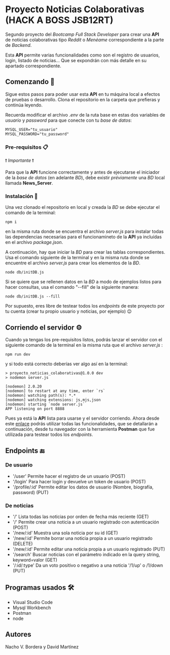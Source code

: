 # Proyecto Noticias Colaborativas (HACK A BOSS JSB12RT)

Segundo proyecto del _Bootcamp Full Stack Developer_ para crear una **API** de noticias colaborativas tipo _Reddit_ o _Menéame_ correspondiente a la parte de _Backend_.

Esta **API** permite varias funcionalidades como son el registro de usuarios, login, listado de noticias... Que se expondrán con más detalle en su apartado correspondiente.

## Comenzando 🚀

Sigue estos pasos para poder usar esta **API** en tu máquina local a efectos de pruebas o desarrollo. Clona el repositorio en la carpeta que prefieras y continúa leyendo.

Recuerda modificar el archivo _.env_ de la ruta base en estas dos variables de _usuario_ y _password_ para que conecte con tu _base de datos_:

```
MYSQL_USER="tu_usuario"
MYSQL_PASSWORD="tu_password"
```

### Pre-requisitos 📋

❗ _Importante_ ❗

Para que la **API** funcione correctamente y antes de ejecutarse el iniciador de la _base de datos_ (en adelante _BD_), debe existir _préviamente_ una _BD_ local llamada **News_Server**.

### Instalación 🔧

Una vez clonado el repositorio en local y creada la _BD_ se debe ejecutar el comando de la terminal:

```
npm i
```

en la misma ruta donde se encuentra el archivo _server.js_ para instalar todas las dependencias necesarias para el funcionamineto de la **API** ya incluídas en el archivo _package.json_.

A continuación, hay que iniciar la _BD_ para crear las tablas correspondientes. Usa el comando siguiente de la terminal y en la misma ruta donde se encuentre el archivo _server.js_ para crear los elementos de la _BD_.

```
node db/initDB.js
```

Si se quiere que se rellenen datos en la _BD_ a modo de ejemplos listos para hacer consultas, usa el comando "--fill" de la siguiente manera:

```
node db/initDB.js --fill
```

Por supuesto, eres libre de testear todos los _endpoints_ de este proyecto por tu cuenta (crear tu propio usuario y noticias, por ejemplo) 😉

## Corriendo el servidor ⚙️

Cuando ya tengas los pre-requisitos listos, podrás lanzar el servidor con el siguiente comando de la terminal en la misma ruta que el archivo _server.js_ :

```
npm run dev
```

y si todo está correcto deberías ver algo así en la terminal:

```
> proyecto_noticias_colaborativas@1.0.0 dev
> nodemon server.js

[nodemon] 2.0.20
[nodemon] to restart at any time, enter `rs`
[nodemon] watching path(s): *.*
[nodemon] watching extensions: js,mjs,json
[nodemon] starting `node server.js`
APP listening on port 8888
```

Pues ya está la **API** lista para usarse y el servidor corriendo.
Ahora desde este [enlace](https://lively-escape-602067.postman.co/workspace/ProyectoNews~80820a40-7334-4843-8458-e13eda568925/collection/24930100-a6e1b07c-1d40-4152-9308-0fb89d1abaff?action=share&creator=24930100) podrás utilizar todas las funcionalidades, que se detallarán a continuación, desde tu navegador con la herramienta **Postman** que fue utilizada para testear todos los _endpoints_.

## Endpoints 🔚

### De usuario

- '/user' Permite hacer el registro de un usuario (POST)
- '/login' Para hacer login y devuelve un token de usuario (POST)
- '/profile/:id' Permite editar los datos de usuario (Nombre, biografía, password) (PUT)

### De noticias

- '/' Lista todas las noticias por orden de fecha más reciente (GET)
- '/' Permite crear una noticia a un usuario registrado con autenticación (POST)
- '/new/:id' Muestra una sola noticia por su id (GET)
- '/new/:id' Permite borrar una noticia propia a un usuario registrado (DELETE)
- '/new/:id' Permite editar una noticia propia a un usuario registrado (PUT)
- '/search' Buscar noticias con el parámetro indicado en la query string, keyword=valor (GET)
- '/:id/:type' Da un voto positivo o negativo a una noticia '/1/up' o /1/down (PUT)

## Programas usados 🛠️

- Visual Studio Code
- Mysql Workbench
- Postman
- node

## Autores

Nacho V. Bordera y David Martínez
